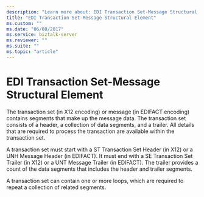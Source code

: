 ```yaml
---
description: "Learn more about: EDI Transaction Set-Message Structural Element"
title: "EDI Transaction Set-Message Structural Element"
ms.custom: ""
ms.date: "06/08/2017"
ms.service: biztalk-server
ms.reviewer: ""
ms.suite: ""
ms.topic: "article"
---
```

# EDI Transaction Set-Message Structural Element
The transaction set (in X12 encoding) or message (in EDIFACT encoding) contains segments that make up the message data. The transaction set consists of a header, a collection of data segments, and a trailer. All details that are required to process the transaction are available within the transaction set.  
  
 A transaction set must start with a ST Transaction Set Header (in X12) or a UNH Message Header (in EDIFACT). It must end with a SE Transaction Set Trailer (in X12) or a UNT Message Trailer (in EDIFACT). The trailer provides a count of the data segments that includes the header and trailer segments.  
  
 A transaction set can contain one or more loops, which are required to repeat a collection of related segments.

